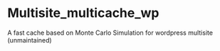 # Multisite_multicache_wp
A fast cache based on Monte Carlo Simulation for wordpress multisite (unmaintained)
